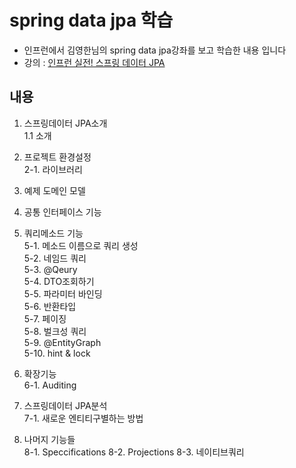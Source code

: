 
spring data jpa 학습
====

* 인프런에서  김영한님의 spring data jpa강좌를 보고 학습한 내용 입니다
* 강의 : [인프런 실전! 스프링 데이터 JPA](https://www.inflearn.com/course/%EC%8A%A4%ED%94%84%EB%A7%81-%EB%8D%B0%EC%9D%B4%ED%84%B0-JPA-%EC%8B%A4%EC%A0%84)

내용
----
1. 스프링데이터 JPA소개  
1.1 소개

2. 프로젝트 환경설정  
2-1. 라이브러리

3. 예제 도메인 모델  

4. 공통 인터페이스 기능  

5. 쿼리메소드 기능  
5-1. 메소드 이름으로 쿼리 생성  
5-2. 네임드 쿼리  
5-3. @Qeury  
5-4. DTO조회하기  
5-5. 파라미터 바인딩  
5-6. 반환타입  
5-7. 페이징  
5-8. 벌크성 쿼리  
5-9. @EntityGraph  
5-10. hint & lock  

6. 확장기능  
6-1. Auditing

7. 스프링데이터 JPA분석  
7-1. 새로운 엔티티구별하는 방법

8. 나머지 기능들  
8-1. Speccifications
8-2. Projections
8-3. 네이티브쿼리



